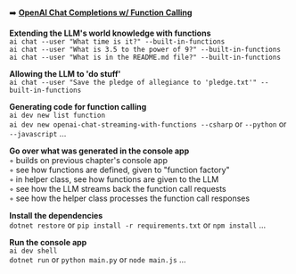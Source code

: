➡️ [**OpenAI Chat Completions w/ Function Calling**](#chapter-4-openai-chat-completions-w-function-calling)  

**Extending the LLM's world knowledge with functions**  
`ai chat --user "What time is it?" --built-in-functions`  
`ai chat --user "What is 3.5 to the power of 9?" --built-in-functions`  
`ai chat --user "What is in the README.md file?" --built-in-functions`  

**Allowing the LLM to 'do stuff'**  
`ai chat --user "Save the pledge of allegiance to 'pledge.txt'" --built-in-functions`  

**Generating code for function calling**  
`ai dev new list function`  
`ai dev new openai-chat-streaming-with-functions --csharp` or `--python` or `--javascript` ...  

**Go over what was generated in the console app**  
◦ builds on previous chapter's console app  
◦ see how functions are defined, given to "function factory"  
◦ in helper class, see how functions are given to the LLM  
◦ see how the LLM streams back the function call requests  
◦ see how the helper class processes the function call responses  

**Install the dependencies**  
`dotnet restore` or `pip install -r requirements.txt` or `npm install` ...  

**Run the console app**  
`ai dev shell`  
`dotnet run` or `python main.py` or `node main.js` ...  

